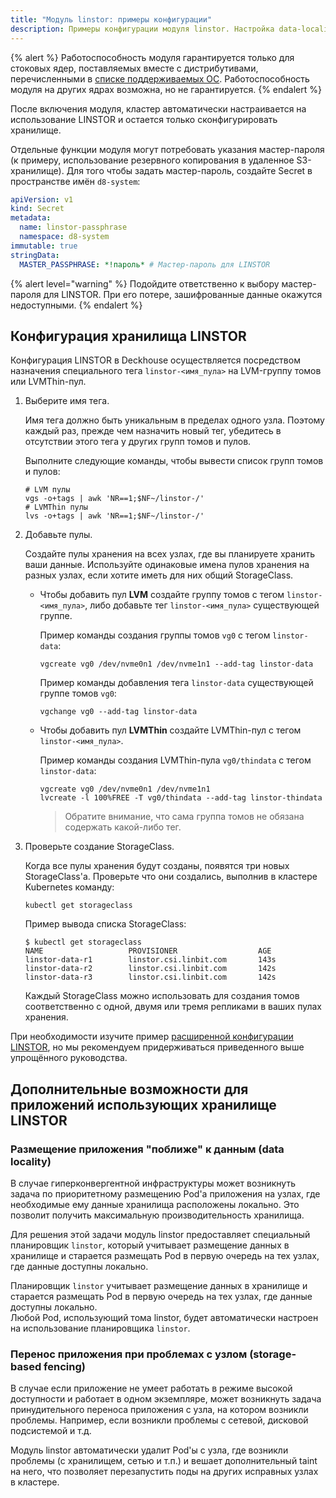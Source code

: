 ```yaml
---
title: "Модуль linstor: примеры конфигурации"
description: Примеры конфигурации модуля linstor. Настройка data-locality — размещение приложения возле данных. Storage-based fencing. Перенос приложения при проблемах с узлом.
---
```


{% alert %}
Работоспособность модуля гарантируется только для стоковых ядер, поставляемых вместе с дистрибутивами, перечисленными в [списке поддерживаемых ОС](../../supported_versions.html#linux).
Работоспособность модуля на других ядрах возможна, но не гарантируется.
{% endalert %}

После включения модуля, кластер автоматически настраивается на использование LINSTOR и остается только сконфигурировать хранилище.

Отдельные функции модуля могут потребовать указания мастер-пароля (к примеру, использование резервного копирования в удаленное S3-хранилище).
Для того чтобы задать мастер-пароль, создайте Secret в пространстве имён `d8-system`:

```yaml
apiVersion: v1
kind: Secret
metadata:
  name: linstor-passphrase
  namespace: d8-system
immutable: true
stringData:
  MASTER_PASSPHRASE: *!пароль* # Мастер-пароль для LINSTOR
```

{% alert level="warning" %}
Подойдите ответственно к выбору мастер-пароля для LINSTOR. При его потере, зашифрованные данные окажутся недоступными.
{% endalert %}

## Конфигурация хранилища LINSTOR

Конфигурация LINSTOR в Deckhouse осуществляется посредством назначения специального тега `linstor-<имя_пула>` на LVM-группу томов или LVMThin-пул.

1. Выберите имя тега.

   Имя тега должно быть уникальным в пределах одного узла. Поэтому каждый раз, прежде чем назначить новый тег, убедитесь в отсутствии этого тега у других групп томов и пулов.

   Выполните следующие команды, чтобы вывести список групп томов и пулов:

   ```shell
   # LVM пулы
   vgs -o+tags | awk 'NR==1;$NF~/linstor-/'
   # LVMThin пулы
   lvs -o+tags | awk 'NR==1;$NF~/linstor-/'
   ```

1. Добавьте пулы.

   Создайте пулы хранения на всех узлах, где вы планируете хранить ваши данные. Используйте одинаковые имена пулов хранения на разных узлах, если хотите иметь для них общий StorageClass.

   - Чтобы добавить пул **LVM** создайте группу томов с тегом `linstor-<имя_пула>`, либо добавьте тег `linstor-<имя_пула>` существующей группе.

     Пример команды создания группы томов `vg0` с тегом `linstor-data`:

     ```shell
     vgcreate vg0 /dev/nvme0n1 /dev/nvme1n1 --add-tag linstor-data
     ```

     Пример команды добавления тега `linstor-data` существующей группе томов `vg0`:

     ```shell
     vgchange vg0 --add-tag linstor-data
     ```

   - Чтобы добавить пул **LVMThin** создайте LVMThin-пул с тегом `linstor-<имя_пула>`.

     Пример команды создания LVMThin-пула `vg0/thindata` с тегом `linstor-data`:

     ```shell
     vgcreate vg0 /dev/nvme0n1 /dev/nvme1n1
     lvcreate -l 100%FREE -T vg0/thindata --add-tag linstor-thindata
     ```

     > Обратите внимание, что сама группа томов не обязана содержать какой-либо тег.

1. Проверьте создание StorageClass.

   Когда все пулы хранения будут созданы, появятся три новых StorageClass'а. Проверьте что они создались, выполнив в кластере Kubernetes команду:

   ```shell
   kubectl get storageclass
   ```

   Пример вывода списка StorageClass:

   ```shell
   $ kubectl get storageclass
   NAME                   PROVISIONER                  AGE
   linstor-data-r1        linstor.csi.linbit.com       143s
   linstor-data-r2        linstor.csi.linbit.com       142s
   linstor-data-r3        linstor.csi.linbit.com       142s
   ```

   Каждый StorageClass можно использовать для создания томов соответственно с одной, двумя или тремя репликами в ваших пулах хранения.

При необходимости изучите пример [расширенной конфигурации LINSTOR](advanced_usage.html), но мы рекомендуем придерживаться приведенного выше упрощённого руководства.

## Дополнительные возможности для приложений использующих хранилище LINSTOR

### Размещение приложения "поближе" к данным (data locality)

В случае гиперконвергентной инфраструктуры может возникнуть задача по приоритетному размещению Pod'а приложения на узлах, где необходимые ему данные хранилища расположены локально. Это позволит получить максимальную производительность хранилища.

Для решения этой задачи модуль linstor предоставляет специальный планировщик `linstor`, который учитывает размещение данных в хранилище и старается размещать Pod в первую очередь на тех узлах, где данные доступны локально.

Планировщик `linstor` учитывает размещение данных в хранилище и старается размещать Pod в первую очередь на тех узлах, где данные доступны локально.  
Любой Pod, использующий тома linstor, будет автоматически настроен на использование планировщика `linstor`.

### Перенос приложения при проблемах с узлом (storage-based fencing)

В случае если приложение не умеет работать в режиме высокой доступности и работает в одном экземпляре, может возникнуть задача принудительного переноса приложения с узла, на котором возникли проблемы. Например, если возникли проблемы с сетевой, дисковой подсистемой и т.д.
  
Модуль linstor автоматически удалит Pod'ы с узла, где возникли проблемы (с хранилищем, сетью и т.п.) и вешает дополнительный taint на него, что позволяет перезапустить поды на других исправных узлах в кластере.
